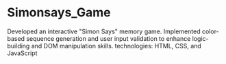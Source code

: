 # Simonsays_Game

Developed an interactive "Simon Says" memory game. Implemented color-based sequence generation and user input validation to enhance logic-building and DOM manipulation skills.
technologies:  HTML, CSS, and JavaScript
